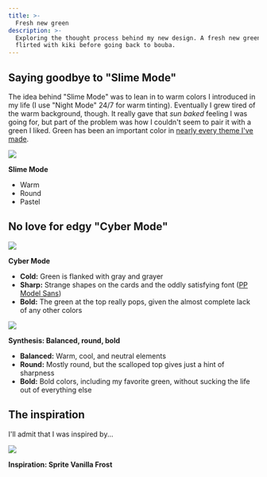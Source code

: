 ```yaml
---
title: >-
  Fresh new green
description: >-
  Exploring the thought process behind my new design. A fresh new green. And I
  flirted with kiki before going back to bouba.
---
```


## Saying goodbye to "Slime Mode"

The idea behind "Slime Mode" was to lean in to warm colors I introduced in my
life (I use "Night Mode" 24/7 for warm tinting). Eventually I grew tired of the
warm background, though. It really gave that _sun baked_ feeling I was going
for, but part of the problem was how I couldn't seem to pair it with a green I
liked. Green has been an important color in
[nearly every theme I've made](/blog/2024/10-years-of-themes/).

![](/blog/that-green/thesis.webp)

**Slime Mode**

- Warm
- Round
- Pastel

## No love for edgy "Cyber Mode"

![](/blog/that-green/antithesis.webp)

**Cyber Mode**

- **Cold:** Green is flanked with gray and grayer
- **Sharp:** Strange shapes on the cards and the oddly satisfying font
  ([PP Model Sans](https://pangrampangram.com/products/model-sans))
- **Bold:** The green at the top really pops, given the almost complete lack of
  any other colors

![](/blog/that-green/synthesis.webp)

**Synthesis: Balanced, round, bold**

- **Balanced:** Warm, cool, and neutral elements
- **Round:** Mostly round, but the scalloped top gives just a hint of sharpness
- **Bold:** Bold colors, including my favorite green, without sucking the life
  out of everything else

## The inspiration

I'll admit that I was inspired by...

![](/blog/that-green/sprite-vanilla-frost.webp)

**Inspiration: Sprite Vanilla Frost**
